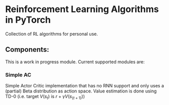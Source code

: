 # Reinforcement Learning Algorithms in PyTorch
Collection of RL algorithms for personal use.

## Components:
This is a work in progress module. Current supported modules are:

### Simple AC
Simple Actor Critic implementation that has no RNN support and only uses a (partial) Beta distribution as action space.
Value estimation is done using TD-0 (i.e. target $V(s_t)$ is $r + \gamma V(s_(t+1))$)
